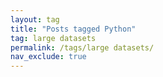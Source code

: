 ```yaml
---
layout: tag
title: "Posts tagged Python"
tag: large datasets
permalink: /tags/large datasets/
nav_exclude: true
---
```

